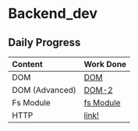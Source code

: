 ﻿# Backend_dev
## Daily Progress
| Content | Work Done |
|:---|:---|
|  DOM | <a href="https://projects.100xdevs.com/tracks/dom-1/Basics-of-DOM-1">DOM |
| DOM (Advanced) | <a href="https://projects.100xdevs.com/tracks/dom-2/DOM-Part-2--1">DOM-2 |
| Fs Module | <a href="https://github.com/Shubh-ujala/Backend_dev/tree/main/01_fs_module"> fs Module |
| HTTP | <a href="https://github.com/Shubh-ujala/Backend_dev/tree/main/01_fs_module"> link! |
